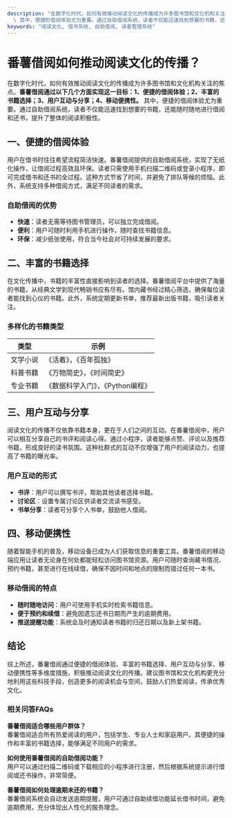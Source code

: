 ```yaml
---
description: "在数字化时代，如何有效推动阅读文化的传播成为许多图书馆和文化机构关注的焦点。**番薯借阅通过以下几个方面实现这一目标：1、便捷的借阅体验；2、丰富的书籍选择；3、用户互动与分享；4、移动便携性。**\
  \ 其中，便捷的借阅体验尤为重要。通过自助借阅系统，读者不仅能迅速找到想要的书籍，还能随时随地进行借阅和还书，提升了整体的阅读积极性。"
keywords: "阅读文化, 借书系统, 自助借阅, 读者管理系统"
---
```

# 番薯借阅如何推动阅读文化的传播？

在数字化时代，如何有效推动阅读文化的传播成为许多图书馆和文化机构关注的焦点。**番薯借阅通过以下几个方面实现这一目标：1、便捷的借阅体验；2、丰富的书籍选择；3、用户互动与分享；4、移动便携性。** 其中，便捷的借阅体验尤为重要。通过自助借阅系统，读者不仅能迅速找到想要的书籍，还能随时随地进行借阅和还书，提升了整体的阅读积极性。

## 一、便捷的借阅体验

用户在借书时往往希望流程简洁快速。番薯借阅提供的自助借阅系统，实现了无纸化操作，让借阅过程高效且环保。读者只需使用手机扫描二维码或登录小程序，即可完成借书和还书的全过程。这种方式节省了时间，并避免了排队等候的烦恼。此外，系统支持多种借阅方式，满足不同读者的需求。

### 自助借阅的优势

- **快速**：读者无需等待图书管理员，可以独立完成借阅。
- **便利**：用户可随时利用手机进行操作，随时查找书籍信息。
- **环保**：减少纸张使用，符合当今社会对可持续发展的要求。

## 二、丰富的书籍选择

在文化传播中，书籍的丰富性直接影响到读者的选择。番薯借阅平台中提供了海量的书籍，从经典文学到现代畅销书应有尽有。馆内藏书经过精心筛选，确保每位读者能找到心仪的书籍。此外，系统定期更新书单，推荐最新出版书籍，吸引读者关注。

### 多样化的书籍类型

| 类型         | 示例                      |
|--------------|---------------------------|
| 文学小说     | 《活着》，《百年孤独》   |
| 科普书籍     | 《万物简史》，《时间简史》 |
| 专业书籍     | 《数据科学入门》，《Python编程》 |

## 三、用户互动与分享

阅读文化的传播不仅依靠书籍本身，更在于人们之间的互动。在番薯借阅中，用户可以相互分享自己的书评和阅读心得。通过小程序，读者能够点赞、评论以及推荐书籍，形成良好的读书氛围。这种社群式的互动不仅增强了用户的阅读动力，也提高了书籍的曝光率。

### 用户互动的形式

- **书评**：用户可以撰写书评，帮助其他读者选择书籍。
- **讨论区**：设置专属讨论区供读者交流读书感受。
- **书单分享**：读者可分享个人书单，鼓励他人借阅。

## 四、移动便携性

随着智能手机的普及，移动设备已成为人们获取信息的重要工具。番薯借阅的移动端应用让读者无论身在何处都能轻松访问图书馆资源。用户可随时查询藏书情况、预约书籍，甚至进行在线续借，确保不因时间和地点的限制而错过任何一本书。

### 移动借阅的特点

- **随时随地访问**：用户可使用手机实时检索书籍信息。
- **便于预约和续借**：避免因遗忘还书日期而产生的逾期费用。
- **推送提醒功能**：系统会及时通知读者书籍的归还日期以及新上架书籍。

## 结论

综上所述，番薯借阅通过便捷的借阅体验、丰富的书籍选择、用户互动与分享、移动便携性等多维度措施，积极推动阅读文化的传播。建议图书馆和文化机构更充分地利用这些科技手段，创造更多的阅读机会与空间，鼓励人们热爱阅读，传承优秀文化。

### 相关问答FAQs

**番薯借阅适合哪些用户群体？**  
番薯借阅适合所有热爱阅读的用户，包括学生、专业人士和家庭用户。其便捷的操作和丰富的书籍选择，能够满足不同用户的需求。

**如何使用番薯借阅的自助借阅功能？**  
用户可以通过扫描二维码或下载相应的小程序进行注册，然后根据系统提示进行借阅或还书操作，非常简便。

**番薯借阅如何处理逾期未还的书籍？**  
番薯借阅系统会自动发送逾期提醒，用户可通过自助续借功能延长借书时间，避免逾期费用，充分体现出人性化的服务理念。
